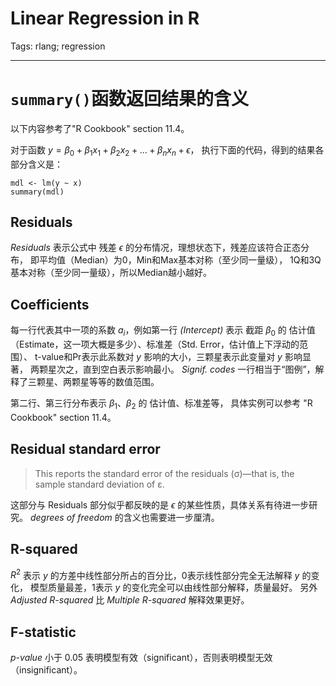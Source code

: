 # Linear Regression in R
Tags: rlang; regression

------

# `summary()`函数返回结果的含义

以下内容参考了"R Cookbook" section 11.4。

对于函数 $y = \beta_0 + \beta_1 x_1 + \beta_2 x_2 + ... + \beta_n x_n + \epsilon$，
执行下面的代码，得到的结果各部分含义是：
```
mdl <- lm(y ~ x)
summary(mdl)
```

## Residuals

*Residuals* 表示公式中 残差 $\epsilon$ 的分布情况，理想状态下，残差应该符合正态分布，
即平均值（Median）为0，Min和Max基本对称（至少同一量级），
1Q和3Q基本对称（至少同一量级），所以Median越小越好。

## Coefficients

每一行代表其中一项的系数 $a_i$，例如第一行 *(Intercept)* 表示 截距 $\beta_0$ 的
估计值（Estimate，这一项大概是多少）、标准差（Std. Error，估计值上下浮动的范围）、
t-value和Pr表示此系数对 $y$ 影响的大小，三颗星表示此变量对 $y$ 影响显著，
两颗星次之，直到空白表示影响最小。
*Signif. codes* 一行相当于“图例”，解释了三颗星、两颗星等等的数值范围。

第二行、第三行分布表示 $\beta_1$、$\beta_2$ 的 估计值、标准差等，
具体实例可以参考 "R Cookbook" section 11.4。

## Residual standard error

> This reports the standard error of the residuals (σ)—that is,
the sample standard deviation of ε.

这部分与 Residuals 部分似乎都反映的是 $\epsilon$ 的某些性质，具体关系有待进一步研究。
*degrees of freedom* 的含义也需要进一步厘清。

## R-squared

$R^2$ 表示 $y$ 的方差中线性部分所占的百分比，0表示线性部分完全无法解释 $y$ 的变化，
模型质量最差，1表示 $y$ 的变化完全可以由线性部分解释，质量最好。
另外 *Adjusted R-squared* 比 *Multiple R-squared* 解释效果更好。

## F-statistic

*p-value* 小于 0.05 表明模型有效（significant），否则表明模型无效（insignificant）。
